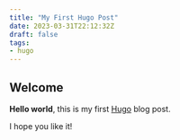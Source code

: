 ```yaml
---
title: "My First Hugo Post"
date: 2023-03-31T22:12:32Z
draft: false
tags:
- hugo
---
```


## Welcome

**Hello world**, this is my first [Hugo](https://gohugo.io) blog post.

I hope you like it!
